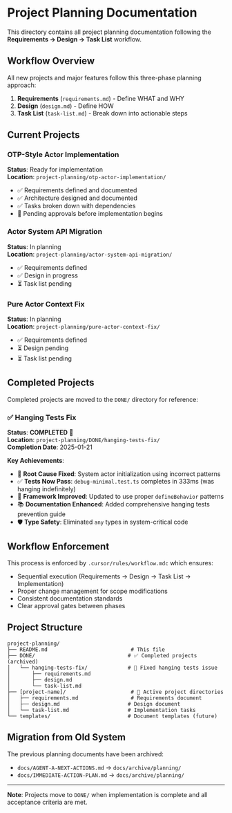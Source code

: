 # Project Planning Documentation

This directory contains all project planning documentation following the **Requirements → Design → Task List** workflow.

## Workflow Overview

All new projects and major features follow this three-phase planning approach:

1. **Requirements** (`requirements.md`) - Define WHAT and WHY
2. **Design** (`design.md`) - Define HOW  
3. **Task List** (`task-list.md`) - Break down into actionable steps

## Current Projects

### OTP-Style Actor Implementation
**Status**: Ready for implementation  
**Location**: `project-planning/otp-actor-implementation/`

- ✅ Requirements defined and documented
- ✅ Architecture designed and documented  
- ✅ Tasks broken down with dependencies
- 🔄 Pending approvals before implementation begins

### Actor System API Migration
**Status**: In planning  
**Location**: `project-planning/actor-system-api-migration/`

- ✅ Requirements defined
- ✅ Design in progress
- ⏳ Task list pending

### Pure Actor Context Fix
**Status**: In planning  
**Location**: `project-planning/pure-actor-context-fix/`

- ✅ Requirements defined
- ⏳ Design pending
- ⏳ Task list pending

## Completed Projects

Completed projects are moved to the `DONE/` directory for reference:

### ✅ Hanging Tests Fix
**Status**: **COMPLETED** 🎉  
**Location**: `project-planning/DONE/hanging-tests-fix/`  
**Completion Date**: 2025-01-21

**Key Achievements**:
- 🎯 **Root Cause Fixed**: System actor initialization using incorrect patterns
- ✅ **Tests Now Pass**: `debug-minimal.test.ts` completes in 333ms (was hanging indefinitely)
- 🔧 **Framework Improved**: Updated to use proper `defineBehavior` patterns
- 📚 **Documentation Enhanced**: Added comprehensive hanging tests prevention guide
- 🛡️ **Type Safety**: Eliminated `any` types in system-critical code

## Workflow Enforcement

This process is enforced by `.cursor/rules/workflow.mdc` which ensures:

- Sequential execution (Requirements → Design → Task List → Implementation)
- Proper change management for scope modifications
- Consistent documentation standards
- Clear approval gates between phases

## Project Structure

```
project-planning/
├── README.md                           # This file
├── DONE/                              # ✅ Completed projects (archived)
│   └── hanging-tests-fix/             # 🎉 Fixed hanging tests issue
│       ├── requirements.md
│       ├── design.md
│       └── task-list.md
├── [project-name]/                     # 🔄 Active project directories
│   ├── requirements.md                 # Requirements document
│   ├── design.md                      # Design document
│   └── task-list.md                   # Implementation tasks
└── templates/                         # Document templates (future)
```

## Migration from Old System

The previous planning documents have been archived:
- `docs/AGENT-A-NEXT-ACTIONS.md` → `docs/archive/planning/`
- `docs/IMMEDIATE-ACTION-PLAN.md` → `docs/archive/planning/`

---

**Note**: Projects move to `DONE/` when implementation is complete and all acceptance criteria are met. 